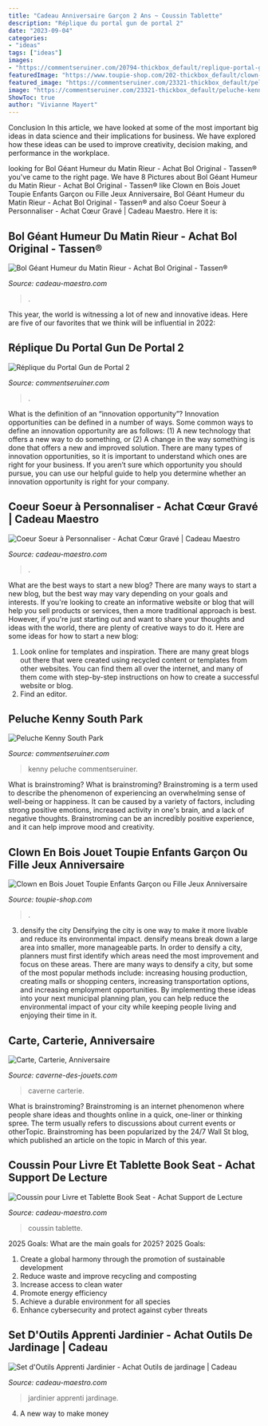 ```yaml
---
title: "Cadeau Anniversaire Garçon 2 Ans ~ Coussin Tablette"
description: "Réplique du portal gun de portal 2"
date: "2023-09-04"
categories:
- "ideas"
tags: ["ideas"]
images:
- "https://commentseruiner.com/20794-thickbox_default/replique-portal-gun-portal-2.jpg"
featuredImage: "https://www.toupie-shop.com/202-thickbox_default/clown-jouet-toupie-enfants-jeux-bois.jpg"
featured_image: "https://commentseruiner.com/23321-thickbox_default/peluche-kenny-south-park.jpg"
image: "https://commentseruiner.com/23321-thickbox_default/peluche-kenny-south-park.jpg"
ShowToc: true
author: "Vivianne Mayert"
---
```



Conclusion
In this article, we have looked at some of the most important big ideas in data science and their implications for business. We have explored how these ideas can be used to improve creativity, decision making, and performance in the workplace.

	

		
looking for Bol Géant Humeur du Matin Rieur - Achat Bol Original - Tassen®️ you've came to the right page. We have 8 Pictures about Bol Géant Humeur du Matin Rieur - Achat Bol Original - Tassen®️ like Clown en Bois Jouet Toupie Enfants Garçon ou Fille Jeux Anniversaire, Bol Géant Humeur du Matin Rieur - Achat Bol Original - Tassen®️ and also Coeur Soeur à Personnaliser - Achat Cœur Gravé | Cadeau Maestro. Here it is:
		
    
## Bol Géant Humeur Du Matin Rieur - Achat Bol Original - Tassen®️

<img loading=lazy src="https://www.cadeau-maestro.com/59268-gallery_default/bol-geant-humeur-matin-rieur.jpg" onerror="this.onerror=null;this.src='https://tse1.mm.bing.net/th?id=OIP.hMlM6MM6rOjnipArZUYYbQHaHa&amp;pid=15.1';" alt="Bol Géant Humeur du Matin Rieur - Achat Bol Original - Tassen®️">

_Source: cadeau-maestro.com_

>. 

	

This year, the world is witnessing a lot of new and innovative ideas. Here are five of our favorites that we think will be influential in 2022: 

    
## Réplique Du Portal Gun De Portal 2

<img loading=lazy src="https://commentseruiner.com/20794-thickbox_default/replique-portal-gun-portal-2.jpg" onerror="this.onerror=null;this.src='https://tse3.mm.bing.net/th?id=OIP.9GZ4_eA4DfZx4VWrwXlN4QHaFX&amp;pid=15.1';" alt="Réplique du Portal Gun de Portal 2">

_Source: commentseruiner.com_

>. 

	

What is the definition of an “innovation opportunity”?
Innovation opportunities can be defined in a number of ways. Some common ways to define an innovation opportunity are as follows: (1) A new technology that offers a new way to do something, or (2) A change in the way something is done that offers a new and improved solution. 
There are many types of innovation opportunities, so it is important to understand which ones are right for your business. If you aren’t sure which opportunity you should pursue, you can use our helpful guide to help you determine whether an innovation opportunity is right for your company.

    
## Coeur Soeur à Personnaliser - Achat Cœur Gravé | Cadeau Maestro

<img loading=lazy src="https://www.cadeau-maestro.com/modules/nq_config/img/8756.jpg" onerror="this.onerror=null;this.src='https://tse1.mm.bing.net/th?id=OIP.SNF5-9Gvrx-bW7svRtEv8QHaHa&amp;pid=15.1';" alt="Coeur Soeur à Personnaliser - Achat Cœur Gravé | Cadeau Maestro">

_Source: cadeau-maestro.com_

>. 

	

What are the best ways to start a new blog?
There are many ways to start a new blog, but the best way may vary depending on your goals and interests. If you're looking to create an informative website or blog that will help you sell products or services, then a more traditional approach is best. However, if you're just starting out and want to share your thoughts and ideas with the world, there are plenty of creative ways to do it. Here are some ideas for how to start a new blog: 
1. Look online for templates and inspiration. There are many great blogs out there that were created using recycled content or templates from other websites. You can find them all over the internet, and many of them come with step-by-step instructions on how to create a successful website or blog. 
2. Find an editor.

    
## Peluche Kenny South Park

<img loading=lazy src="https://commentseruiner.com/23321-thickbox_default/peluche-kenny-south-park.jpg" onerror="this.onerror=null;this.src='https://tse4.mm.bing.net/th?id=OIP.SE2EFn22kkrpXYbzdOJ1ewHaH6&amp;pid=15.1';" alt="Peluche Kenny South Park">

_Source: commentseruiner.com_

>kenny peluche commentseruiner. 

	

What is brainstroming?
What is brainstroming? Brainstroming is a term used to describe the phenomenon of experiencing an overwhelming sense of well-being or happiness. It can be caused by a variety of factors, including strong positive emotions, increased activity in one's brain, and a lack of negative thoughts. Brainstroming can be an incredibly positive experience, and it can help improve mood and creativity.

    
## Clown En Bois Jouet Toupie Enfants Garçon Ou Fille Jeux Anniversaire

<img loading=lazy src="https://www.toupie-shop.com/202-thickbox_default/clown-jouet-toupie-enfants-jeux-bois.jpg" onerror="this.onerror=null;this.src='https://tse3.mm.bing.net/th?id=OIP.s-r7r9i23cvcEhvOORgPYwHaLH&amp;pid=15.1';" alt="Clown en Bois Jouet Toupie Enfants Garçon ou Fille Jeux Anniversaire">

_Source: toupie-shop.com_

>. 

	

3) densify the city
Densifying the city is one way to make it more livable and reduce its environmental impact. densify means break down a large area into smaller, more manageable parts. In order to densify a city, planners must first identify which areas need the most improvement and focus on these areas. There are many ways to densify a city, but some of the most popular methods include: increasing housing production, creating malls or shopping centers, increasing transportation options, and increasing employment opportunities. By implementing these ideas into your next municipal planning plan, you can help reduce the environmental impact of your city while keeping people living and enjoying their time in it.

    
## Carte, Carterie, Anniversaire

<img loading=lazy src="http://www.caverne-des-jouets.com/ori-carte-d-anniversaire-lucky-luke-4-470.jpg" onerror="this.onerror=null;this.src='https://tse3.mm.bing.net/th?id=OIP.RTYqdfs8pPz9OYrgssQAIQHaLM&amp;pid=15.1';" alt="Carte, Carterie, Anniversaire">

_Source: caverne-des-jouets.com_

>caverne carterie. 

	

What is brainstroming?
Brainstroming is an internet phenomenon where people share ideas and thoughts online in a quick, one-liner or thinking spree. The term usually refers to discussions about current events or otherTopic. Brainstroming has been popularized by the 24/7 Wall St blog, which published an article on the topic in March of this year.

    
## Coussin Pour Livre Et Tablette Book Seat - Achat Support De Lecture

<img loading=lazy src="https://www.cadeau-maestro.com/72561-gallery_default/coussin-pour-livre-book-seat.jpg" onerror="this.onerror=null;this.src='https://tse2.mm.bing.net/th?id=OIP.b4reT6FLjSX7uA2Ogb6SSAHaHa&amp;pid=15.1';" alt="Coussin pour Livre et Tablette Book Seat - Achat Support de Lecture">

_Source: cadeau-maestro.com_

>coussin tablette. 

	

2025 Goals: What are the main goals for 2025?
2025 Goals: 
1. Create a global harmony through the promotion of sustainable development 
2. Reduce waste and improve recycling and composting 
3. Increase access to clean water 
4. Promote energy efficiency 
5. Achieve a durable environment for all species 
6. Enhance cybersecurity and protect against cyber threats 

    
## Set D&#039;Outils Apprenti Jardinier - Achat Outils De Jardinage | Cadeau

<img loading=lazy src="https://www.cadeau-maestro.com/75044-gallery_default/set-outils-apprenti-jardinier.jpg" onerror="this.onerror=null;this.src='https://tse2.mm.bing.net/th?id=OIP.tPxLIMlH0IFbbqwqcmDnDAHaHa&amp;pid=15.1';" alt="Set d&#039;Outils Apprenti Jardinier - Achat Outils de jardinage | Cadeau">

_Source: cadeau-maestro.com_

>jardinier apprenti jardinage. 

	

4. A new way to make money 

